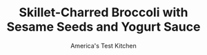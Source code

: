 ---
layout: ../../layouts/MarkdownPostLayout.astro
title: Skillet-Charred Broccoli with Sesame Seeds and Yogurt Sauce
author: America's Test Kitchen
pubDate: 2023-03-15
description: "A big, bold char isnt just for steaks."
image_url: https://res.cloudinary.com/hksqkdlah/image/upload/ar_1:1,c_fill,dpr_2.0,f_auto,fl_lossy.progressive.strip_profile,g_faces:auto,q_auto:low,w_344/42914-sfs-skillet-charred-broccoli-with-sesame-seeds-and-yogurt-sauce-25
tags: ["Side Dishes","Vegetables"]
calories: 1194
protein: 7
carbohydrates: 12
fats: 
fiber: 1
ingredients: ["1/4 cup plain whole-milk, yogurt","2 tablespoons, tahini","1 tablespoon, lemon juice, plus lemon wedges for serving",", Salt and pepper","6 tablespoons, extra-virgin olive oil","1 1/2 pounds, broccoli florets, cut into 2-inch pieces","1 teaspoon, ground cumin","1/2 teaspoons, ground coriander","1 tablespoon, sesame seeds, toasted"]
serves: 4
time: "40 minutes"
instructions: ["Whisk yogurt, tahini, lemon juice, ¼ teaspoon salt, and ⅛ teaspoon pepper together in bowl; set aside.","Heat oil in 12-inch nonstick skillet over medium heat until shimmering. Add broccoli, cumin, coriander, ¾ teaspoon salt, and ¼ teaspoon pepper and stir to combine. Cook until broccoli is dark brown and crispy in spots, about 15 minutes, stirring every 5 minutes.","Continue to cook until broccoli is tender and well charred, 6 to 8 minutes longer, stirring once every 2 to 3 minutes as needed. Transfer broccoli to platter. Season with salt and pepper to taste. Drizzle with yogurt sauce, sprinkle with sesame seeds, and serve, passing lemon wedges separately."]
nutrition: ["643 mg Potassium","200 mg Phosphorus","164 mg Calcium","3 mg Iron","63 mg Magnesium","511 mg Sodium","1 mg Zinc","26 g Fat","1 mg Niacin (B3)","17 g Monounsaturated","4 g Polyunsaturated","160 mg Vitamin C","1 mg Cholesterol","3 g Saturated","1 g Fiber","131 µg Folate (food)","13 µg Vitamin K","171 g Water","12 g Carbs","131 µg Folate equivalent (total)","7 g Protein","2 mg Vitamin E","260 µg Vitamin A","298 kcal Energy","1194 calories"]
notes: "The skillet may look very full when you add the broccoli to it in step 2, but the pieces of broccoli will shrink as they cook. In step 3, the broccoli pieces will begin to look very dark; this is OK. Toast the sesame seeds in a dry skillet over medium heat until fragrant (about 1 minute), and then remove the skillet from the heat so the seeds wont scorch."
---